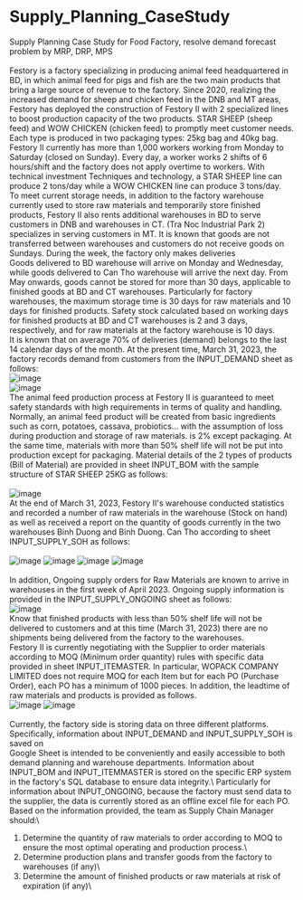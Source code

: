 # Supply_Planning_CaseStudy
Supply Planning Case Study for Food Factory, resolve demand forecast problem by MRP, DRP, MPS\
\
Festory is a factory specializing in producing animal feed headquartered in BD, in which animal feed for pigs and fish are the two main products that bring a large source of revenue to the factory. Since 2020, realizing the increased demand for sheep and chicken feed in the DNB and MT areas, Festory has deployed the construction of Festory II with 2 specialized lines to boost production capacity of the two products. STAR SHEEP (sheep feed) and WOW CHICKEN (chicken feed) to promptly meet customer needs. Each type is produced in two packaging types: 25kg bag and 40kg bag. \
Festory II currently has more than 1,000 workers working from Monday to Saturday (closed on Sunday). Every day, a worker works 2 shifts of 6 hours/shift and the factory does not apply overtime to workers. With technical investment Techniques and technology, a STAR SHEEP line can produce 2 tons/day while a WOW CHICKEN line can produce 3 tons/day.\
To meet current storage needs, in addition to the factory warehouse currently used to store raw materials and temporarily store finished products, Festory II also rents additional warehouses in BD to serve customers in DNB and warehouses in CT. (Tra Noc Industrial Park 2) specializes in serving customers in MT. It is known that goods are not transferred between warehouses and customers do not receive goods on Sundays. During the week, the factory only makes deliveries\
Goods delivered to BD warehouse will arrive on Monday and Wednesday, while goods delivered to Can Tho warehouse will arrive the next day. From May onwards, goods cannot be stored for more than 30 days, applicable to finished goods at BD and CT warehouses. Particularly for factory warehouses, the maximum storage time is 30 days for raw materials and 10 days for finished products. Safety stock calculated based on working days for finished products at BD and CT warehouses is 2 and 3 days, respectively, and for raw materials at the factory warehouse is 10 days.\
It is known that on average 70% of deliveries (demand) belongs to the last 14 calendar days of the month. At the present time, March 31, 2023, the factory records demand from customers from the INPUT_DEMAND sheet as follows:\
 ![image](https://github.com/Desnyyy/Supply_Planning_CaseStudy/assets/88900307/1b858edf-ce6d-45bd-9518-6039a9b51ae3)
\
 ![image](https://github.com/Desnyyy/Supply_Planning_CaseStudy/assets/88900307/40923427-b986-4ae6-8567-ee9dfb60eee1)
\
The animal feed production process at Festory II is guaranteed to meet safety standards with high requirements in terms of quality and handling. Normally, an animal feed product will be created from basic ingredients such as corn, potatoes, cassava, probiotics... with the assumption of loss during production and storage of raw materials. is 2% except packaging. At the same time, materials with more than 50% shelf life will not be put into production except for packaging. Material details of the 2 types of products (Bill of Material) are provided in sheet INPUT_BOM with the sample structure of STAR SHEEP 25KG as follows:\
\
 ![image](https://github.com/Desnyyy/Supply_Planning_CaseStudy/assets/88900307/b882bef9-1f57-4f2c-b541-fcc984c2c282)
\
At the end of March 31, 2023, Festory II's warehouse conducted statistics and recorded a number of raw materials in the warehouse (Stock on hand) as well as received a report on the quantity of goods currently in the two warehouses Binh Duong and Binh Duong. Can Tho according to sheet INPUT_SUPPLY_SOH as follows:\
\
![image](https://github.com/Desnyyy/Supply_Planning_CaseStudy/assets/88900307/de146a0c-7419-42d5-bed3-e9e1e9587885)
![image](https://github.com/Desnyyy/Supply_Planning_CaseStudy/assets/88900307/5fb0df2c-c8a0-45a3-9225-67c14ddc2f9c)
![image](https://github.com/Desnyyy/Supply_Planning_CaseStudy/assets/88900307/bef66866-8afd-4618-9fe3-84f93428e662)
![image](https://github.com/Desnyyy/Supply_Planning_CaseStudy/assets/88900307/e0d8edea-e160-4d48-a567-6e3ea1933961)
\
\
In addition, Ongoing supply orders for Raw Materials are known to arrive in warehouses in the first week of April 2023. Ongoing supply information is provided in the INPUT_SUPPLY_ONGOING sheet as follows:\
 ![image](https://github.com/Desnyyy/Supply_Planning_CaseStudy/assets/88900307/125964ad-e28a-474b-a027-b2213c867b4f)
\
Know that finished products with less than 50% shelf life will not be delivered to customers and at this time (March 31, 2023) there are no shipments being delivered from the factory to the warehouses.\
Festory II is currently negotiating with the Supplier to order materials according to MOQ (Minimum order quantity) rules with specific data provided in sheet INPUT_ITEMASTER. In particular, WOPACK COMPANY LIMITED does not require MOQ for each Item but for each PO (Purchase Order), each PO has a minimum of 1000 pieces. In addition, the leadtime of raw materials and products is provided as follows.\
![image](https://github.com/Desnyyy/Supply_Planning_CaseStudy/assets/88900307/f3ef2602-6d59-40d9-b71e-18cb2308e827)
![image](https://github.com/Desnyyy/Supply_Planning_CaseStudy/assets/88900307/3554c84c-bd9b-45c2-8d61-b307d3367ea0)
\
\
Currently, the factory side is storing data on three different platforms. Specifically, information about INPUT_DEMAND and INPUT_SUPPLY_SOH is saved on\
Google Sheet is intended to be conveniently and easily accessible to both demand planning and warehouse departments. Information about INPUT_BOM and INPUT_ITEMMASTER is stored on the specific ERP system in the factory's SQL database to ensure data integrity.\ Particularly for information about INPUT_ONGOING, because the factory must send data to the supplier, the data is currently stored as an offline excel file for each PO.\
Based on the information provided, the team as Supply Chain Manager should:\
1. Determine the quantity of raw materials to order according to MOQ to ensure the most optimal operating and production process.\
2. Determine production plans and transfer goods from the factory to warehouses (if any)\
3. Determine the amount of finished products or raw materials at risk of expiration (if any)\
